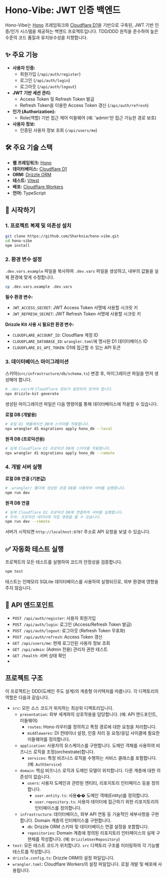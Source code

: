 # Hono-Vibe: JWT 인증 백엔드

Hono-Vibe는 [Hono](https://hono.dev/) 프레임워크와 [Cloudflare D1](https://developers.cloudflare.com/d1/)을 기반으로 구축된, JWT 기반 인증/인가 시스템을 제공하는 백엔드 프로젝트입니다. TDD/DDD 원칙을 준수하여 높은 수준의 코드 품질과 유지보수성을 지향합니다.

## ✨ 주요 기능

-   **사용자 인증:**
    -   회원가입 (`/api/auth/register`)
    -   로그인 (`/api/auth/login`)
    -   로그아웃 (`/api/auth/logout`)
-   **JWT 기반 세션 관리:**
    -   Access Token 및 Refresh Token 발급
    -   Refresh Token을 이용한 Access Token 갱신 (`/api/auth/refresh`)
-   **인가 (Authorization):**
    -   Role(역할) 기반 접근 제어 미들웨어 (예: 'admin'만 접근 가능한 경로 보호)
-   **사용자 정보:**
    -   인증된 사용자 정보 조회 (`/api/users/me`)

## 🛠️ 주요 기술 스택

-   **웹 프레임워크:** [Hono](https://hono.dev/)
-   **데이터베이스:** [Cloudflare D1](https://developers.cloudflare.com/d1/)
-   **ORM:** [Drizzle ORM](https://orm.drizzle.team/)
-   **테스트:** [Vitest](https://vitest.dev/)
-   **배포:** [Cloudflare Workers](https://workers.cloudflare.com/)
-   **언어:** TypeScript

## 🚀 시작하기

### 1. 프로젝트 복제 및 의존성 설치

```bash
git clone https://github.com/Sharknia/hono-vibe.git
cd hono-vibe
npm install
```

### 2. 환경 변수 설정

`.dev.vars.example` 파일을 복사하여 `.dev.vars` 파일을 생성하고, 내부의 값들을 실제 환경에 맞게 수정합니다.

```bash
cp .dev.vars.example .dev.vars
```

**필수 환경 변수:**

-   `JWT_ACCESS_SECRET`: JWT Access Token 서명에 사용할 시크릿 키
-   `JWT_REFRESH_SECRET`: JWT Refresh Token 서명에 사용할 시크릿 키

**Drizzle Kit 사용 시 필요한 환경 변수:**

-   `CLOUDFLARE_ACCOUNT_ID`: Cloudflare 계정 ID
-   `CLOUDFLARE_DATABASE_ID`: `wrangler.toml`에 명시된 D1 데이터베이스 ID
-   `CLOUDFLARE_D1_API_TOKEN`: D1에 접근할 수 있는 API 토큰

### 3. 데이터베이스 마이그레이션

스키마(`src/infrastructure/db/schema.ts`) 변경 후, 마이그레이션 파일을 먼저 생성해야 합니다.

```bash
# .dev.vars에 Cloudflare 정보가 설정되어 있어야 합니다.
npx drizzle-kit generate
```

생성된 마이그레이션 파일은 다음 명령어를 통해 데이터베이스에 적용할 수 있습니다.

**로컬 DB (개발용)**

```bash
# 로컬 D1 에뮬레이션 DB에 스키마를 적용합니다.
npx wrangler d1 migrations apply hono_db --local
```

**원격 DB (프로덕션용)**

```bash
# 실제 Cloudflare D1 프로덕션 DB에 스키마를 적용합니다.
npx wrangler d1 migrations apply hono_db --remote
```

### 4. 개발 서버 실행

**로컬 DB 연결 (기본값)**

```bash
# .wrangler/ 폴더에 생성된 로컬 DB를 사용하여 서버를 실행합니다.
npm run dev
```

**원격 DB 연결**

```bash
# 실제 Cloudflare D1 프로덕션 DB에 연결하여 서버를 실행합니다.
# 주의: 프로덕션 데이터에 직접 영향을 줄 수 있습니다.
npm run dev --remote
```

서버가 시작되면 `http://localhost:8787` 주소로 API 요청을 보낼 수 있습니다.

## ✅ 자동화 테스트 실행

프로젝트의 모든 테스트를 실행하여 코드의 안정성을 검증합니다.

```bash
npm test
```

테스트는 인메모리 SQLite 데이터베이스를 사용하여 실행되므로, 외부 환경에 영향을 주지 않습니다.

## 📖 API 엔드포인트

-   `POST /api/auth/register`: 사용자 회원가입
-   `POST /api/auth/login`: 로그인 (Access/Refresh Token 발급)
-   `POST /api/auth/logout`: 로그아웃 (Refresh Token 무효화)
-   `POST /api/auth/refresh`: Access Token 갱신
-   `GET /api/users/me`: 현재 로그인된 사용자 정보 조회
-   `GET /api/admin`: (Admin 전용) 관리자 권한 테스트
-   `GET /health`: 서버 상태 확인
-

## 프로젝트 구조

이 프로젝트는 DDD(도메인 주도 설계)의 계층형 아키텍처를 따릅니다. 각 디렉토리의 역할은 다음과 같습니다.

-   `src`: 모든 소스 코드가 위치하는 최상위 디렉토리입니다.
    -   `presentation`: 외부 세계와의 상호작용을 담당합니다. (예: API 엔드포인트, 미들웨어)
        -   `routes`: Hono 라우터를 정의하고 특정 경로에 대한 요청을 처리합니다.
        -   `middlewares`: DI 컨테이너 설정, 인증 처리 등 요청/응답 사이클에 필요한 미들웨어를 정의합니다.
    -   `application`: 사용자의 유스케이스를 구현합니다. 도메인 객체를 사용하여 비즈니스 로직을 조정(orchestrate)합니다.
        -   `services`: 특정 비즈니스 로직을 수행하는 서비스 클래스를 포함합니다. (예: `AuthService`)
    -   `domain`: 핵심 비즈니스 로직과 도메인 모델이 위치합니다. 다른 계층에 대한 의존성이 없습니다.
        -   `users`: 사용자 도메인과 관련된 엔티티, 리포지토리 인터페이스 등을 정의합니다.
            -   `user.entity.ts`: 사용�� 도메인 객체(Entity)를 정의합니다.
            -   `user.repository.ts`: 사용자 데이터에 접근하기 위한 리포지토리의 인터페이스를 정의합니다.
    -   `infrastructure`: 데이터베이스, 외부 API 연동 등 기술적인 세부사항을 구현합니다. Domain 계층의 인터페이스를 구현합니다.
        -   `db`: Drizzle ORM 스키마 및 데이터베이스 연결 설정을 포함합니다.
        -   `repositories`: Domain 계층에 정의된 리포지토리 인터페이스의 실제 구현체를 작성합니다. (예: `DrizzleUserRepository`)
-   `test`: 모든 테스트 코드가 위치합니다. `src` 디렉토리 구조를 미러링하여 각 기능별 테스트를 작성합니다.
-   `drizzle.config.ts`: Drizzle ORM의 설정 파일입니다.
-   `wrangler.toml`: Cloudflare Workers의 설정 파일입니다. 로컬 개발 및 배포에 사용됩니다.
